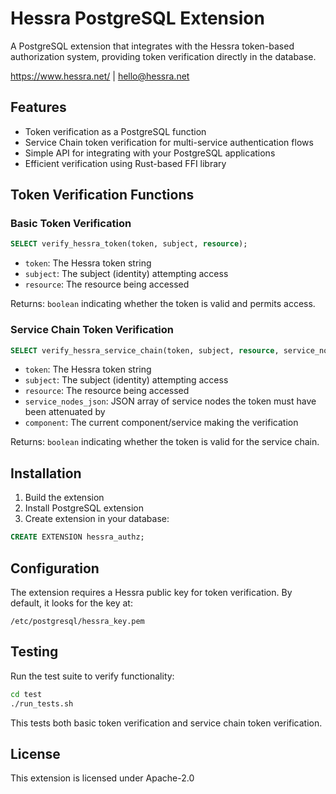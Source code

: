 # Hessra PostgreSQL Extension

A PostgreSQL extension that integrates with the Hessra token-based authorization system, providing token verification directly in the database.

https://www.hessra.net/ | hello@hessra.net

## Features

- Token verification as a PostgreSQL function
- Service Chain token verification for multi-service authentication flows
- Simple API for integrating with your PostgreSQL applications
- Efficient verification using Rust-based FFI library

## Token Verification Functions

### Basic Token Verification

```sql
SELECT verify_hessra_token(token, subject, resource);
```

- `token`: The Hessra token string
- `subject`: The subject (identity) attempting access
- `resource`: The resource being accessed

Returns: `boolean` indicating whether the token is valid and permits access.

### Service Chain Token Verification

```sql
SELECT verify_hessra_service_chain(token, subject, resource, service_nodes_json, component);
```

- `token`: The Hessra token string
- `subject`: The subject (identity) attempting access
- `resource`: The resource being accessed
- `service_nodes_json`: JSON array of service nodes the token must have been attenuated by
- `component`: The current component/service making the verification

Returns: `boolean` indicating whether the token is valid for the service chain.

## Installation

1. Build the extension
2. Install PostgreSQL extension
3. Create extension in your database:

```sql
CREATE EXTENSION hessra_authz;
```

## Configuration

The extension requires a Hessra public key for token verification. By default, it looks for the key at:

```
/etc/postgresql/hessra_key.pem
```

## Testing

Run the test suite to verify functionality:

```bash
cd test
./run_tests.sh
```

This tests both basic token verification and service chain token verification.

## License

This extension is licensed under Apache-2.0

